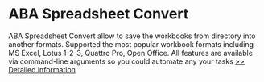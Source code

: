 # ABA Spreadsheet Convert
ABA Spreadsheet Convert allow to save the workbooks from directory into another formats. Supported the most popular workbook formats including MS Excel, Lotus 1-2-3, Quattro Pro, Open Office. All features are available via command-line arguments so you could automate any your tasks
[>> Detailed information](https://secure.shareit.com/shareit/product.html?productid=300318284&affiliateid=200057808)
